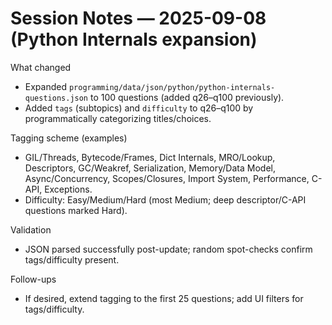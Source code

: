 # Session Notes — 2025-09-08 (Python Internals expansion)

What changed
- Expanded `programming/data/json/python/python-internals-questions.json` to 100 questions (added q26–q100 previously).
- Added `tags` (subtopics) and `difficulty` to q26–q100 by programmatically categorizing titles/choices.

Tagging scheme (examples)
- GIL/Threads, Bytecode/Frames, Dict Internals, MRO/Lookup, Descriptors, GC/Weakref, Serialization, Memory/Data Model, Async/Concurrency, Scopes/Closures, Import System, Performance, C-API, Exceptions.
- Difficulty: Easy/Medium/Hard (most Medium; deep descriptor/C-API questions marked Hard).

Validation
- JSON parsed successfully post-update; random spot-checks confirm tags/difficulty present.

Follow-ups
- If desired, extend tagging to the first 25 questions; add UI filters for tags/difficulty.
